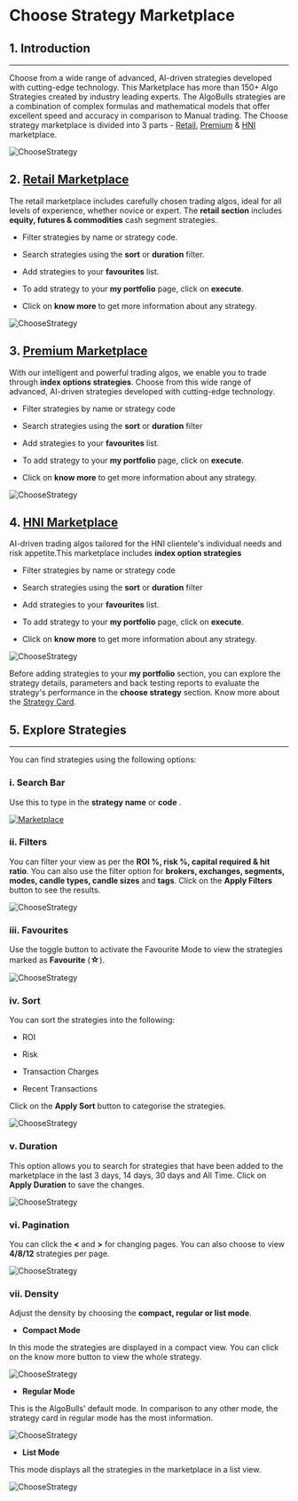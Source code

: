 # Choose Strategy Marketplace

## 1. Introduction
---

Choose from a wide range of advanced, AI-driven strategies developed with cutting-edge technology.
This Marketplace has more than 150+ Algo Strategies created by industry leading experts. The AlgoBulls strategies are a combination of complex formulas and mathematical models that offer excellent speed and accuracy in comparison to Manual trading. 
The Choose strategy marketplace is divided into 3 parts - [Retail](https://app.algobulls.com/marketplace/category/retail), [Premium](https://app.algobulls.com/marketplace/category/premium) & [HNI](https://app.algobulls.com/marketplace/category/hni) marketplace.


![ChooseStrategy](imgs/cs1.png)

## 2. [Retail Marketplace](https://app.algobulls.com/marketplace/category/retail) 
The retail marketplace includes carefully chosen trading algos, ideal for all levels of experience, whether novice or expert. The **retail section** includes **equity, futures & commodities** cash segment strategies. 

* Filter strategies by name or strategy code. 

* Search strategies using the **sort** or **duration** filter. 

* Add strategies to your **favourites** list.

* To add strategy to your **my portfolio** page, click on **execute**.

* Click on **know more** to get more information about any strategy.

![ChooseStrategy](imgs/retail_marketplace.png)

## 3. [Premium Marketplace](https://app.algobulls.com/marketplace/category/premium)  
With our intelligent and powerful trading algos, we enable you to trade through **index options strategies**. Choose from this wide range of advanced, AI-driven strategies developed with cutting-edge technology. 

* Filter strategies by name or strategy code 

* Search strategies using the **sort** or **duration** filter 

* Add strategies to your **favourites** list.

* To add strategy to your **my portfolio** page, click on **execute**.

* Click on **know more** to get more information about any strategy.

![ChooseStrategy](imgs/premium_marketplace.png)

## 4. [HNI Marketplace](https://app.algobulls.com/marketplace/category/hni) 
AI-driven trading algos tailored for the HNI clientele's individual needs and risk appetite.This marketplace includes **index option strategies** 

* Filter strategies by name or strategy code 

* Search strategies using the **sort** or **duration** filter 

* Add strategies to your **favourites** list.

* To add strategy to your **my portfolio** page, click on **execute**.

* Click on **know more** to get more information about any strategy.

![ChooseStrategy](imgs/hni_marketplace.png)

Before adding strategies to your **my portfolio** section, you can explore the strategy details, parameters and back testing reports to evaluate the strategy's performance in the **choose strategy** section. Know more about the [Strategy Card](strategy-card.md).

## 5. Explore Strategies
---
You can find strategies using the following options: 

### i. Search Bar

Use this to type in the **strategy name** or **code** .

[ ![Marketplace](imgs/cs3.png "Click to Enlarge or Ctrl+Click to open in a new Tab") ](imgs/cs3.png)

### ii. Filters

You can filter your view as per the **ROI %, risk %, capital required & hit ratio**. You can also use the filter option for **brokers, exchanges, segments, modes, candle types, candle sizes** and **tags**. Click on the **Apply Filters** button to see the results.

![ChooseStrategy](imgs/cs4.png)

### iii. Favourites

Use the toggle button to activate the Favourite Mode to view the strategies marked as **Favourite** (<font size=3>**☆**</font>).

![ChooseStrategy](imgs/cs5.png)

### iv. Sort

You can sort the strategies into the following:

* ROI

* Risk 

* Transaction Charges 

* Recent Transactions 

Click on the **Apply Sort** button to categorise the strategies. 

![ChooseStrategy](imgs/cs6.png)

### v. Duration

This option allows you to search for strategies that have been added to the marketplace in the last 3 days, 14 days, 30 days and All Time. Click on **Apply Duration** to save the changes. 

![ChooseStrategy](imgs/cs7.png)

### vi. Pagination

You can click the **<** and **>** for changing pages. You can also choose to view **4/8/12** strategies per page.

![ChooseStrategy](imgs/cs8.png)

### vii. Density

Adjust the density by choosing the **compact, regular or list mode**.

* **Compact Mode**

In this mode the strategies are displayed in a compact view. You can click on the know more button to view the whole strategy.

![ChooseStrategy](imgs/compact_mode.png)

* **Regular Mode** 

This is the AlgoBulls' default mode. In comparison to any other mode, the strategy card in regular mode has the most information.

![ChooseStrategy](imgs/regular_mode.png)

* **List Mode**

This mode displays all the strategies in the marketplace in a list view.

![ChooseStrategy](imgs/list_mode.png)